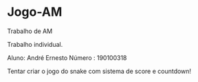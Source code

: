 # Jogo-AM
Trabalho de AM 

Trabalho individual.

 Aluno: André Ernesto
 Número : 190100318

 Tentar criar o jogo do snake com sistema de score e countdown!
